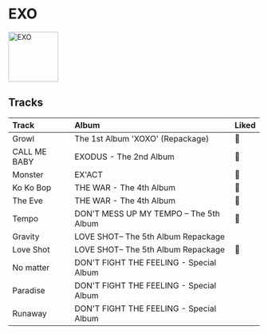 
# EXO


<img src="https://i.scdn.co/image/ab6761610000e5eb465b1b62cf6eca8f851aaabc" alt="EXO" width="100" />

## Tracks

| Track        | Album                                   | Liked   |
|:-------------|:----------------------------------------|:--------|
| Growl        | The 1st Album 'XOXO' (Repackage)        | 💚       |
| CALL ME BABY | EXODUS - The 2nd Album                  | 💚       |
| Monster      | EX'ACT                                  | 💚       |
| Ko Ko Bop    | THE WAR - The 4th Album                 | 💚       |
| The Eve      | THE WAR - The 4th Album                 | 💚       |
| Tempo        | DON’T MESS UP MY TEMPO – The 5th Album  | 💚       |
| Gravity      | LOVE SHOT– The 5th Album Repackage      |         |
| Love Shot    | LOVE SHOT– The 5th Album Repackage      | 💚       |
| No matter    | DON'T FIGHT THE FEELING - Special Album |         |
| Paradise     | DON'T FIGHT THE FEELING - Special Album |         |
| Runaway      | DON'T FIGHT THE FEELING - Special Album |         |
